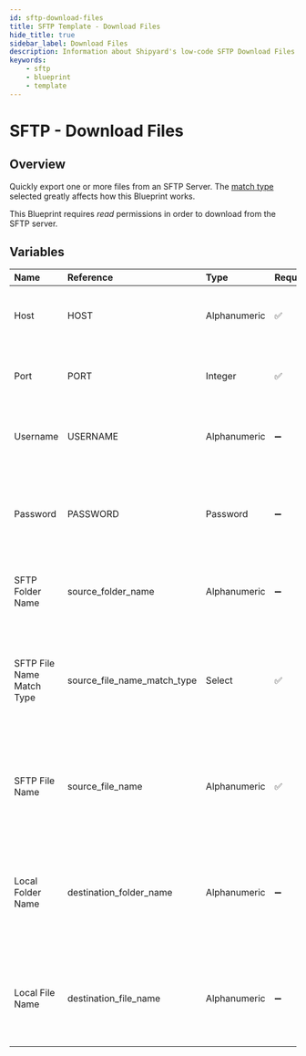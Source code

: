 ```yaml
---
id: sftp-download-files
title: SFTP Template - Download Files
hide_title: true
sidebar_label: Download Files
description: Information about Shipyard's low-code SFTP Download Files blueprint. Quickly export one or more files from an SFTP Server. Once the files have downloaded, transfer them to another service or run another Vessel against the data.
keywords:
    - sftp
    - blueprint
    - template
---
```


# SFTP - Download Files

## Overview

Quickly export one or more files from an SFTP Server. The [match type](https://www.shipyardapp.com/docs/reference/blueprint-library/match-type/) selected greatly affects how this Blueprint works.

This Blueprint requires _read_ permissions in order to download from the SFTP server.



## Variables

| Name | Reference | Type | Required | Default | Options | Description |
|:---|:---|:---|:---|:---|:---|:---|
| Host | HOST | Alphanumeric | :white_check_mark: | - | - | Domain or IP address of the SFTP server to connect to. |
| Port | PORT | Integer | :white_check_mark: | 22 | - | Number for the port to connect to. `22` is used by default. |
| Username | USERNAME | Alphanumeric | :heavy_minus_sign: | - | - | Value of the configured username in the SFTP server. |
| Password | PASSWORD | Password | :heavy_minus_sign: | - | - | Value of the configured password associated to the username on the SFTP server. |
| SFTP Folder Name | source_folder_name | Alphanumeric | :heavy_minus_sign: | - | - | Name of the folder where the file is stored in the SFTP server. |
| SFTP File Name Match Type | source_file_name_match_type | Select | :white_check_mark: | `exact_match` | Exact Match: `exact_match`<br><br><br>Regex Match: `regex_match` | Determines if the text in &#34;SFTP File Name&#34; will look for one file with exact match, or multiple files using regex. |
| SFTP File Name | source_file_name | Alphanumeric | :white_check_mark: | - | - | Name of the target file in the SFTP server. Can be regex if &#34;Match Type&#34; is set accordingly. |
| Local Folder Name | destination_folder_name | Alphanumeric | :heavy_minus_sign: | - | - | Folder where the file(s) should be downloaded. Leaving blank will place the file in the home directory. |
| Local File Name | destination_file_name | Alphanumeric | :heavy_minus_sign: | - | - | What to name the file(s) being downloaded. If left blank, defaults to the original file name(s). |


